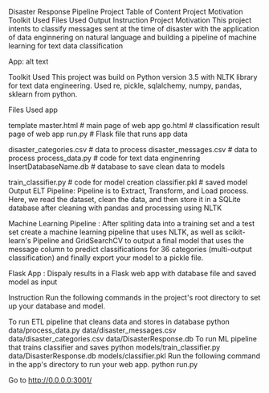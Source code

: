 Disaster Response Pipeline Project
Table of Content
Project Motivation
Toolkit Used
Files Used
Output
Instruction
Project Motivation
This project intents to classify messages sent at the time of disaster with the application of data enginnering on natural language and building a pipeline of machine learning for text data classification

App: alt text

Toolkit Used
This project was build on Python version 3.5 with NLTK library for text data engineering. Used re, pickle, sqlalchemy, numpy, pandas, sklearn from python.

Files Used
app

template
master.html # main page of web app
go.html # classification result page of web app
run.py # Flask file that runs app
data

disaster_categories.csv # data to process
disaster_messages.csv # data to process
process_data.py # code for text data enginenring
InsertDatabaseName.db # database to save clean data to
models

train_classifier.py # code for model creation
classifier.pkl # saved model
Output
ELT Pipeline: Pipeline is to Extract, Transform, and Load process. Here, we read the dataset, clean the data, and then store it in a SQLite database after cleaning with pandas and processing using NLTK

Machine Learning Pipeline : After spliting data into a training set and a test set create a machine learning pipeline that uses NLTK, as well as scikit-learn's Pipeline and GridSearchCV to output a final model that uses the message column to predict classifications for 36 categories (multi-output classification) and finally export your model to a pickle file.

Flask App : Dispaly results in a Flask web app with database file and saved model as input

Instruction
Run the following commands in the project's root directory to set up your database and model.

To run ETL pipeline that cleans data and stores in database python data/process_data.py data/disaster_messages.csv data/disaster_categories.csv data/DisasterResponse.db
To run ML pipeline that trains classifier and saves python models/train_classifier.py data/DisasterResponse.db models/classifier.pkl
Run the following command in the app's directory to run your web app. python run.py

Go to http://0.0.0.0:3001/
